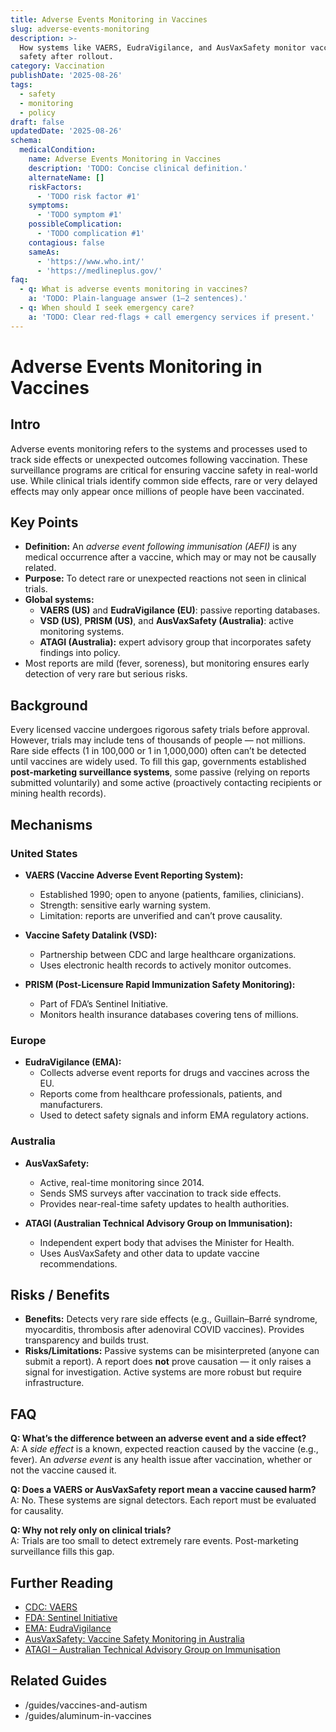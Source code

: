 ```yaml
---
title: Adverse Events Monitoring in Vaccines
slug: adverse-events-monitoring
description: >-
  How systems like VAERS, EudraVigilance, and AusVaxSafety monitor vaccine
  safety after rollout.
category: Vaccination
publishDate: '2025-08-26'
tags:
  - safety
  - monitoring
  - policy
draft: false
updatedDate: '2025-08-26'
schema:
  medicalCondition:
    name: Adverse Events Monitoring in Vaccines
    description: 'TODO: Concise clinical definition.'
    alternateName: []
    riskFactors:
      - 'TODO risk factor #1'
    symptoms:
      - 'TODO symptom #1'
    possibleComplication:
      - 'TODO complication #1'
    contagious: false
    sameAs:
      - 'https://www.who.int/'
      - 'https://medlineplus.gov/'
faq:
  - q: What is adverse events monitoring in vaccines?
    a: 'TODO: Plain-language answer (1–2 sentences).'
  - q: When should I seek emergency care?
    a: 'TODO: Clear red-flags + call emergency services if present.'
---
```

# Adverse Events Monitoring in Vaccines

## Intro
Adverse events monitoring refers to the systems and processes used to track side effects or unexpected outcomes following vaccination. These surveillance programs are critical for ensuring vaccine safety in real-world use. While clinical trials identify common side effects, rare or very delayed effects may only appear once millions of people have been vaccinated.

## Key Points
- **Definition:** An *adverse event following immunisation (AEFI)* is any medical occurrence after a vaccine, which may or may not be causally related.  
- **Purpose:** To detect rare or unexpected reactions not seen in clinical trials.  
- **Global systems:**  
  - **VAERS (US)** and **EudraVigilance (EU)**: passive reporting databases.  
  - **VSD (US)**, **PRISM (US)**, and **AusVaxSafety (Australia)**: active monitoring systems.  
  - **ATAGI (Australia):** expert advisory group that incorporates safety findings into policy.  
- Most reports are mild (fever, soreness), but monitoring ensures early detection of very rare but serious risks.

## Background
Every licensed vaccine undergoes rigorous safety trials before approval. However, trials may include tens of thousands of people — not millions. Rare side effects (1 in 100,000 or 1 in 1,000,000) often can’t be detected until vaccines are widely used. To fill this gap, governments established **post-marketing surveillance systems**, some passive (relying on reports submitted voluntarily) and some active (proactively contacting recipients or mining health records).

## Mechanisms

### United States
- **VAERS (Vaccine Adverse Event Reporting System):**  
  - Established 1990; open to anyone (patients, families, clinicians).  
  - Strength: sensitive early warning system.  
  - Limitation: reports are unverified and can’t prove causality.  

- **Vaccine Safety Datalink (VSD):**  
  - Partnership between CDC and large healthcare organizations.  
  - Uses electronic health records to actively monitor outcomes.  

- **PRISM (Post-Licensure Rapid Immunization Safety Monitoring):**  
  - Part of FDA’s Sentinel Initiative.  
  - Monitors health insurance databases covering tens of millions.  

### Europe
- **EudraVigilance (EMA):**  
  - Collects adverse event reports for drugs and vaccines across the EU.  
  - Reports come from healthcare professionals, patients, and manufacturers.  
  - Used to detect safety signals and inform EMA regulatory actions.  

### Australia
- **AusVaxSafety:**  
  - Active, real-time monitoring since 2014.  
  - Sends SMS surveys after vaccination to track side effects.  
  - Provides near-real-time safety updates to health authorities.  

- **ATAGI (Australian Technical Advisory Group on Immunisation):**  
  - Independent expert body that advises the Minister for Health.  
  - Uses AusVaxSafety and other data to update vaccine recommendations.  

## Risks / Benefits
- **Benefits:** Detects very rare side effects (e.g., Guillain–Barré syndrome, myocarditis, thrombosis after adenoviral COVID vaccines). Provides transparency and builds trust.  
- **Risks/Limitations:** Passive systems can be misinterpreted (anyone can submit a report). A report does **not** prove causation — it only raises a signal for investigation. Active systems are more robust but require infrastructure.  

## FAQ
**Q: What’s the difference between an adverse event and a side effect?**  
A: A *side effect* is a known, expected reaction caused by the vaccine (e.g., fever). An *adverse event* is any health issue after vaccination, whether or not the vaccine caused it.  

**Q: Does a VAERS or AusVaxSafety report mean a vaccine caused harm?**  
A: No. These systems are signal detectors. Each report must be evaluated for causality.  

**Q: Why not rely only on clinical trials?**  
A: Trials are too small to detect extremely rare events. Post-marketing surveillance fills this gap.  

## Further Reading
- [CDC: VAERS](https://vaers.hhs.gov/)  
- [FDA: Sentinel Initiative](https://www.fda.gov/safety/fdas-sentinel-initiative)  
- [EMA: EudraVigilance](https://www.ema.europa.eu/en/human-regulatory/research-development/pharmacovigilance/eudravigilance)  
- [AusVaxSafety: Vaccine Safety Monitoring in Australia](https://www.ausvaxsafety.org.au/)  
- [ATAGI – Australian Technical Advisory Group on Immunisation](https://www.health.gov.au/committees-and-groups/australian-technical-advisory-group-on-immunisation-atagi)  


## Related Guides
- /guides/vaccines-and-autism  
- /guides/aluminum-in-vaccines

